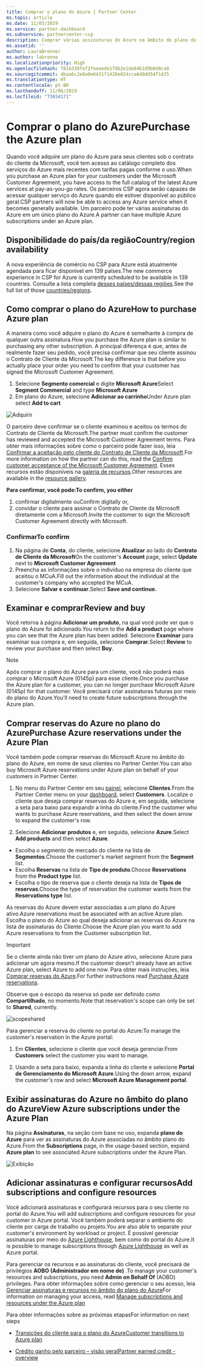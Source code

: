 ```yaml
---
title: Comprar o plano do Azure | Partner Center
ms.topic: article
ms.date: 11/03/2019
ms.service: partner-dashboard
ms.subservice: partnercenter-csp
description: Comprar várias assinaturas do Azure no âmbito do plano do Azure
ms.assetid: ''
author: LauraBrenner
ms.author: labrenne
ms.localizationpriority: High
ms.openlocfilehash: f81b338fef2feeeede17db2e1de84b1d9b0d0ca8
ms.sourcegitcommit: dbaa6c2e8a0e6431f1420e024cca6d0dd54f1425
ms.translationtype: HT
ms.contentlocale: pt-BR
ms.lasthandoff: 11/06/2019
ms.locfileid: "73654171"
---
```

# <a name="purchase-the-azure-plan"></a><span data-ttu-id="966fa-103">Comprar o plano do Azure</span><span class="sxs-lookup"><span data-stu-id="966fa-103">Purchase the Azure plan</span></span>

<span data-ttu-id="966fa-104">Quando você adquire um plano do Azure para seus clientes sob o contrato do cliente da Microsoft, você tem acesso ao catálogo completo dos serviços do Azure mais recentes com tarifas pagas conforme o uso.</span><span class="sxs-lookup"><span data-stu-id="966fa-104">When you purchase an Azure plan for your customers under the Microsoft Customer Agreement, you have access to the full catalog of the latest Azure services at pay-as-you-go rates.</span></span> <span data-ttu-id="966fa-105">Os parceiros CSP agora serão capazes de acessar qualquer serviço do Azure quando ele estiver disponível ao público geral.</span><span class="sxs-lookup"><span data-stu-id="966fa-105">CSP partners will now be able to access any Azure service when it becomes generally available.</span></span> <span data-ttu-id="966fa-106">Um parceiro pode ter várias assinaturas do Azure em um único plano do Azure.</span><span class="sxs-lookup"><span data-stu-id="966fa-106">A partner can have multiple Azure subscriptions under an Azure plan.</span></span> 

## <a name="countryregion-availability"></a><span data-ttu-id="966fa-107">Disponibilidade do país/da região</span><span class="sxs-lookup"><span data-stu-id="966fa-107">Country/region availability</span></span>
<span data-ttu-id="966fa-108">A nova experiência de comércio no CSP para Azure está atualmente agendada para ficar disponível em 139 países.</span><span class="sxs-lookup"><span data-stu-id="966fa-108">The new commerce experience in CSP for Azure is currently scheduled to be available in 139 countries.</span></span> <span data-ttu-id="966fa-109">Consulte a lista completa [desses países/dessas regiões](https://query.prod.cms.rt.microsoft.com/cms/api/am/binary/RE3QN0x).</span><span class="sxs-lookup"><span data-stu-id="966fa-109">See the full list of those [countries/regions](https://query.prod.cms.rt.microsoft.com/cms/api/am/binary/RE3QN0x).</span></span> 

## <a name="how-to-purchase-azure-plan"></a><span data-ttu-id="966fa-110">Como comprar o plano do Azure</span><span class="sxs-lookup"><span data-stu-id="966fa-110">How to purchase Azure plan</span></span>

<span data-ttu-id="966fa-111">A maneira como você adquire o plano do Azure é semelhante à compra de qualquer outra assinatura.</span><span class="sxs-lookup"><span data-stu-id="966fa-111">How you purchase the Azure plan is similar to purchasing any other subscription.</span></span> <span data-ttu-id="966fa-112">A principal diferença é que, antes de realmente fazer seu pedido, você precisa confirmar que seu cliente assinou o Contrato de Cliente da Microsoft.</span><span class="sxs-lookup"><span data-stu-id="966fa-112">The key difference is that before you actually place your order you need to confirm that your customer has signed the Microsoft Customer Agreement.</span></span>

1. <span data-ttu-id="966fa-113">Selecione **Segmento comercial** e digite **Microsoft Azure**</span><span class="sxs-lookup"><span data-stu-id="966fa-113">Select **Segment Commercial** and type **Microsoft Azure**</span></span> 
2. <span data-ttu-id="966fa-114">Em plano do Azure, selecione **Adicionar ao carrinho**</span><span class="sxs-lookup"><span data-stu-id="966fa-114">Under Azure plan select **Add to cart**</span></span>

![Adquirir](images/azure/Azurepurchase1.png)

<span data-ttu-id="966fa-116">O parceiro deve confirmar se o cliente examinou e aceitou os termos do Contrato de Cliente da Microsoft.</span><span class="sxs-lookup"><span data-stu-id="966fa-116">The partner must confirm the customer has reviewed and accepted the Microsoft Customer Agreement terms.</span></span> <span data-ttu-id="966fa-117">Para obter mais informações sobre como o parceiro pode fazer isso, leia [Confirmar a aceitação pelo cliente do Contrato de Cliente da Microsoft](https://docs.microsoft.com/partner-center/confirm-customer-agreement).</span><span class="sxs-lookup"><span data-stu-id="966fa-117">For more information on how the partner can do this, read the [Confirm customer acceptance of the Microsoft Customer Agreement](https://docs.microsoft.com/partner-center/confirm-customer-agreement).</span></span> <span data-ttu-id="966fa-118">Esses recursos estão disponíveis na [galeria de recursos](https://partner.microsoft.com/resources/collection/Microsoft-Customer-Agreement-in-the-CSP-program#/).</span><span class="sxs-lookup"><span data-stu-id="966fa-118">Other resources are available in the [resource gallery](https://partner.microsoft.com/resources/collection/Microsoft-Customer-Agreement-in-the-CSP-program#/).</span></span>

<span data-ttu-id="966fa-119">**Para confirmar, você pode:**</span><span class="sxs-lookup"><span data-stu-id="966fa-119">**To confirm, you either**</span></span>
1. <span data-ttu-id="966fa-120">confirmar digitalmente ou</span><span class="sxs-lookup"><span data-stu-id="966fa-120">Confirm digitally or,</span></span>
2. <span data-ttu-id="966fa-121">convidar o cliente para assinar o Contrato de Cliente da Microsoft diretamente com a Microsoft.</span><span class="sxs-lookup"><span data-stu-id="966fa-121">Invite the customer to sign the Microsoft Customer Agreement directly with Microsoft.</span></span> 

### <a name="to-confirm"></a><span data-ttu-id="966fa-122">Confirmar</span><span class="sxs-lookup"><span data-stu-id="966fa-122">To confirm</span></span> 

1. <span data-ttu-id="966fa-123">Na página de **Conta**, do cliente, selecione **Atualizar** ao lado do **Contrato de Cliente da Microsoft**</span><span class="sxs-lookup"><span data-stu-id="966fa-123">On the customer's **Account** page, select **Update** next to **Microsoft Customer Agreement**</span></span>  
2. <span data-ttu-id="966fa-124">Preencha as informações sobre o indivíduo na empresa do cliente que aceitou o MCuA.</span><span class="sxs-lookup"><span data-stu-id="966fa-124">Fill out the information about the individual at the customer's company who accepted the MCuA.</span></span>
3. <span data-ttu-id="966fa-125">Selecione **Salvar e continuar**.</span><span class="sxs-lookup"><span data-stu-id="966fa-125">Select **Save and continue.**</span></span>  

## <a name="review-and-buy"></a><span data-ttu-id="966fa-126">Examinar e comprar</span><span class="sxs-lookup"><span data-stu-id="966fa-126">Review and buy</span></span>

<span data-ttu-id="966fa-127">Você retorna à página **Adicionar um produto**, na qual você pode ver que o plano do Azure foi adicionado.</span><span class="sxs-lookup"><span data-stu-id="966fa-127">You return to the **Add a product** page where you can see that the Azure plan has been added.</span></span> <span data-ttu-id="966fa-128">Selecione **Examinar** para examinar sua compra e, em seguida, selecione **Comprar**.</span><span class="sxs-lookup"><span data-stu-id="966fa-128">Select **Review** to review your purchase and then select **Buy**.</span></span> 

>[!Note]
><span data-ttu-id="966fa-129">Após comprar o plano do Azure para um cliente, você não poderá mais comprar o Microsoft Azure (0145p) para esse cliente.</span><span class="sxs-lookup"><span data-stu-id="966fa-129">Once you purchase the Azure plan for a customer, you can no longer purchase Microsoft Azure (0145p) for that customer.</span></span> <span data-ttu-id="966fa-130">Você precisará criar assinaturas futuras por meio do plano do Azure.</span><span class="sxs-lookup"><span data-stu-id="966fa-130">You'll need to create future subscriptions through the Azure plan.</span></span>

## <a name="purchase-azure-reservations-under-the-azure-plan"></a><span data-ttu-id="966fa-131">Comprar reservas do Azure no plano do Azure</span><span class="sxs-lookup"><span data-stu-id="966fa-131">Purchase Azure reservations under the Azure Plan</span></span> 
  
<span data-ttu-id="966fa-132">Você também pode comprar reservas do Microsoft Azure no âmbito do plano do Azure, em nome de seus clientes no Partner Center.</span><span class="sxs-lookup"><span data-stu-id="966fa-132">You can also buy Microsoft Azure reservations under Azure plan on behalf of your customers in Partner Center.</span></span>

1. <span data-ttu-id="966fa-133">No menu do Partner Center em seu [painel](https://partner.microsoft.com/dashboard/), selecione **Clientes**.</span><span class="sxs-lookup"><span data-stu-id="966fa-133">From the Partner Center menu on your [dashboard](https://partner.microsoft.com/dashboard/), select **Customers**.</span></span> <span data-ttu-id="966fa-134">Localize o cliente que deseja comprar reservas do Azure e, em seguida, selecione a seta para baixo para expandir a linha do cliente.</span><span class="sxs-lookup"><span data-stu-id="966fa-134">Find the customer who wants to purchase Azure reservations, and then select the down arrow to expand the customer's row.</span></span> 

2. <span data-ttu-id="966fa-135">Selecione **Adicionar produtos** e, em seguida, selecione **Azure**.</span><span class="sxs-lookup"><span data-stu-id="966fa-135">Select **Add products** and then select **Azure**.</span></span> 
- <span data-ttu-id="966fa-136">Escolha o segmento de mercado do cliente na lista de **Segmentos**.</span><span class="sxs-lookup"><span data-stu-id="966fa-136">Choose the customer's market segment from the **Segment** list.</span></span> 
- <span data-ttu-id="966fa-137">Escolha **Reservas** na lista de **Tipo de produto**.</span><span class="sxs-lookup"><span data-stu-id="966fa-137">Choose **Reservations** from the **Product type** list.</span></span> 
- <span data-ttu-id="966fa-138">Escolha o tipo de reserva que o cliente deseja na lista de **Tipos de reservas**.</span><span class="sxs-lookup"><span data-stu-id="966fa-138">Choose the type of reservation the customer wants from the **Reservations type** list.</span></span> 

<span data-ttu-id="966fa-139">As reservas do Azure devem estar associadas a um plano do Azure ativo.</span><span class="sxs-lookup"><span data-stu-id="966fa-139">Azure reservations must be associated with an active Azure plan.</span></span> <span data-ttu-id="966fa-140">Escolha o plano do Azure ao qual deseja adicionar as reservas do Azure na lista de assinaturas do Cliente.</span><span class="sxs-lookup"><span data-stu-id="966fa-140">Choose the Azure plan you want to add Azure reservations to from the Customer subscription list.</span></span> 

>[!Important] 
><span data-ttu-id="966fa-141">Se o cliente ainda não tiver um plano do Azure ativo, selecione Azure para adicionar um agora mesmo.</span><span class="sxs-lookup"><span data-stu-id="966fa-141">If the customer doesn't already have an active Azure plan, select Azure to add one now.</span></span> <span data-ttu-id="966fa-142">Para obter mais instruções, leia [Comprar reservas do Azure](https://docs.microsoft.com/partner-center/azure-reservations-buying#purchase-azure-reservations).</span><span class="sxs-lookup"><span data-stu-id="966fa-142">For further instructions read [Purchase Azure reservations](https://docs.microsoft.com/partner-center/azure-reservations-buying#purchase-azure-reservations).</span></span>

<span data-ttu-id="966fa-143">Observe que o escopo da reserva só pode ser definido como **Compartilhado**, no momento.</span><span class="sxs-lookup"><span data-stu-id="966fa-143">Note that reservation's scope can only be set to **Shared**, currently.</span></span> 

![scopeshared](images/azure/addprods1.png)

<span data-ttu-id="966fa-145">Para gerenciar a reserva do cliente no portal do Azure:</span><span class="sxs-lookup"><span data-stu-id="966fa-145">To manage the customer's reservation in the Azure portal:</span></span> 

1. <span data-ttu-id="966fa-146">Em **Clientes**, selecione o cliente que você deseja gerenciar.</span><span class="sxs-lookup"><span data-stu-id="966fa-146">From **Customers** select the customer you want to manage.</span></span> 

2. <span data-ttu-id="966fa-147">Usando a seta para baixo, expanda a linha do cliente e selecione **Portal de Gerenciamento do Microsoft Azure**.</span><span class="sxs-lookup"><span data-stu-id="966fa-147">Using the down arrow, expand the customer's row and select **Microsoft Azure Management portal**.</span></span>  
 
## <a name="view-azure-subscriptions-under-the-azure-plan"></a><span data-ttu-id="966fa-148">Exibir assinaturas do Azure no âmbito do plano do Azure</span><span class="sxs-lookup"><span data-stu-id="966fa-148">View Azure subscriptions under the Azure Plan</span></span> 

<span data-ttu-id="966fa-149">Na página **Assinaturas**, na seção com base no uso, expanda **plano do Azure** para ver as assinaturas do Azure associadas no âmbito plano do Azure.</span><span class="sxs-lookup"><span data-stu-id="966fa-149">From the **Subscriptions** page, in the usage-based section, expand **Azure plan** to see associated Azure subscriptions under the Azure Plan.</span></span>

![Exibição](images/azure/addprods2.png) 


## <a name="add-subscriptions-and-configure-resources"></a><span data-ttu-id="966fa-151">Adicionar assinaturas e configurar recursos</span><span class="sxs-lookup"><span data-stu-id="966fa-151">Add subscriptions and configure resources</span></span>

<span data-ttu-id="966fa-152">Você adicionará assinaturas e configurará recursos para o seu cliente no portal do Azure.</span><span class="sxs-lookup"><span data-stu-id="966fa-152">You will add subscriptions and configure resources for your customer in Azure portal.</span></span> <span data-ttu-id="966fa-153">Você também poderá separar o ambiente do cliente por carga de trabalho ou projeto.</span><span class="sxs-lookup"><span data-stu-id="966fa-153">You are also able to separate your customer's environment by workload or project.</span></span> <span data-ttu-id="966fa-154">É possível gerenciar assinaturas por meio do [Azure Lighthouse](https://azure.microsoft.com/services/azure-lighthouse/), bem como do portal do Azure.</span><span class="sxs-lookup"><span data-stu-id="966fa-154">It is possible to manage subscriptions through [Azure Lighthouse](https://azure.microsoft.com/services/azure-lighthouse/) as well as Azure portal.</span></span> 

<span data-ttu-id="966fa-155">Para gerenciar os recursos e as assinaturas do cliente, você precisará de privilégios **AOBO (Administrador em nome de)** .</span><span class="sxs-lookup"><span data-stu-id="966fa-155">To manage your customer's resources and subscriptions, you need **Admin on Behalf Of** (AOBO) privileges.</span></span> <span data-ttu-id="966fa-156">Para obter informações sobre como gerenciar o seu acesso, leia [Gerenciar assinaturas e recursos no âmbito do plano do Azure](azure-plan-manage.md)</span><span class="sxs-lookup"><span data-stu-id="966fa-156">For information on managing your access, read [Manage subscriptions and resources under the Azure plan](azure-plan-manage.md)</span></span>

<span data-ttu-id="966fa-157">Para obter informações sobre as próximas etapas</span><span class="sxs-lookup"><span data-stu-id="966fa-157">For information on next steps</span></span>

- [<span data-ttu-id="966fa-158">Transições do cliente para o plano do Azure</span><span class="sxs-lookup"><span data-stu-id="966fa-158">Customer transitions to Azure plan</span></span>](azure-plan-transition.md)

- [<span data-ttu-id="966fa-159">Crédito ganho pelo parceiro – visão geral</span><span class="sxs-lookup"><span data-stu-id="966fa-159">Partner earned credit - overview</span></span>](partner-earned-credit.md)







            




    

  













    



    